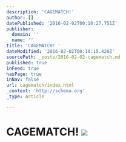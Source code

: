 ```yaml
---
description: 'CAGEMATCH!'
author: []
datePublished: '2016-02-02T00:10:27.751Z'
publisher:
  domain: ''
  name: ''
title: 'CAGEMATCH! '
dateModified: '2016-02-02T00:10:15.420Z'
sourcePath: _posts/2016-02-02-cagematch.md
published: true
inFeed: true
hasPage: true
inNav: false
url: cagematch/index.html
_context: 'http://schema.org'
_type: Article

---
```

# CAGEMATCH! ![](https://the-grid-user-content.s3-us-west-2.amazonaws.com/cc3d58ba-772a-4de9-8f12-665d72cb0002.png)